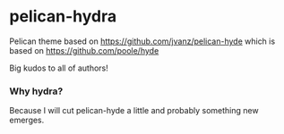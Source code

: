 # pelican-hydra

Pelican theme based on
https://github.com/jvanz/pelican-hyde
which is based on
https://github.com/poole/hyde

Big kudos to all of authors!

### Why hydra?

Because I will cut pelican-hyde a little and probably something new emerges.
